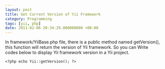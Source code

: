 ```yaml
---
layout: post
title: Get Current Version of Yii Framework
category: Programming
tags: [yii, php]
date: 2011-02-06 20:34:29.000000000 +08:00
---
```

In framework/YiiBase.php file, there is a public method named getVersion(), this
function will return the version of Yii framework. So you can Write codes below
to display Yii framework version in a Yii project.

    <?php echo Yii::getVersion(); ?>
